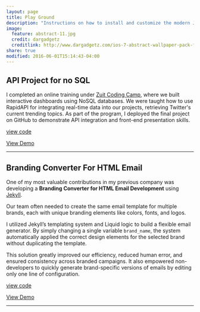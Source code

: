 ```yaml
---
layout: page
title: Play Ground
description: "Instructions on how to install and customize the modern Jekyll theme HPSTR."
image:
  feature: abstract-11.jpg
  credit: dargadgetz
  creditlink: http://www.dargadgetz.com/ios-7-abstract-wallpaper-pack-for-iphone-5-and-ipod-touch-retina/
share: true
modified: 2016-06-01T15:14:43-04:00
---
```


## API Project for no SQL

I completed an online training under [Zuit Coding Camp](https://www.facebook.com/profile.php?id=100069122486134), where we built interactive dashboards using NoSQL databases.
We were taught how to use RapidAPI for integrating real-time data into our projects, retrieving Twitter's current trending topics.
As part of the program, I deployed the final project on GitHub to demonstrate API integration and front-end presentation skills.

[view code](https://github.com/jcrcuevas/apiProj/tree/master)

<a href="{{ site.url }}/play-ground/projects/api-proj.html"><span class="btn">View Demo</span></a>

---

## Branding Converter For HTML Email

One of my most valuable contributions in my previous company was developing a **Branding Converter for HTML Email Development** using [Jekyll](https://jekyllrb.com).

Our team often needed to create the same email template for multiple brands, each with unique branding elements like colors, fonts, and logos.

I utilized Jekyll’s templating system and Liquid logic to build a flexible email generator. By simply changing a single variable `brand_name`, the system automatically applied the correct design elements for the selected brand without duplicating the template.

This solution greatly improved our efficiency, reduced human error, and ensured consistency across branded campaigns. It also empowered non-developers to quickly generate brand-specific versions of emails by editing only one line of configuration.

[view code](https://gitlab.com/fleximanila/fleximanila.gitlab.io)

<a href="https://fleximanila.gitlab.io/"><span class="btn">View Demo</span></a>

---